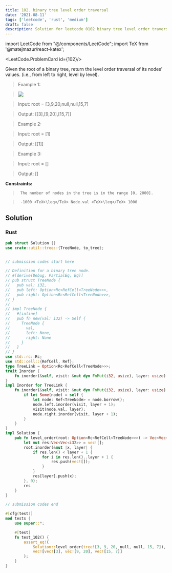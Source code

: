 ```yaml
---
title: 102. binary tree level order traversal
date: '2021-08-11'
tags: ['leetcode', 'rust', 'medium']
draft: false
description: Solution for leetcode 0102 binary tree level order traversal
---
```

import LeetCode from "@/components/LeetCode";
import TeX from '@matejmazur/react-katex';

<LeetCode.ProblemCard id={102}/>
 

  Given the root of a binary tree, return the level order traversal of its nodes' values. (i.e., from left to right, level by level).

   

 >   Example 1:

 >   ![](https://assets.leetcode.com/uploads/2021/02/19/tree1.jpg)

 >   Input: root <TeX>=</TeX> [3,9,20,null,null,15,7]

 >   Output: [[3],[9,20],[15,7]]

  

 >   Example 2:

  

 >   Input: root <TeX>=</TeX> [1]

 >   Output: [[1]]

  

 >   Example 3:

  

 >   Input: root <TeX>=</TeX> []

 >   Output: []

  

   

  **Constraints:**

  

 >   	The number of nodes in the tree is in the range [0, 2000].

 >   	-1000 <TeX>\leq</TeX> Node.val <TeX>\leq</TeX> 1000


## Solution
### Rust
```rust
pub struct Solution {}
use crate::util::tree::{TreeNode, to_tree};


// submission codes start here

// Definition for a binary tree node.
// #[derive(Debug, PartialEq, Eq)]
// pub struct TreeNode {
//   pub val: i32,
//   pub left: Option<Rc<RefCell<TreeNode>>>,
//   pub right: Option<Rc<RefCell<TreeNode>>>,
// }
// 
// impl TreeNode {
//   #[inline]
//   pub fn new(val: i32) -> Self {
//     TreeNode {
//       val,
//       left: None,
//       right: None
//     }
//   }
// }
use std::rc::Rc;
use std::cell::{RefCell, Ref};
type TreeLink = Option<Rc<RefCell<TreeNode>>>;
trait Inorder {
    fn inorder(&self, visit: &mut dyn FnMut(i32, usize), layer: usize);
}
impl Inorder for TreeLink {
    fn inorder(&self, visit: &mut dyn FnMut(i32, usize), layer: usize) {
        if let Some(node) = self {
            let node: Ref<TreeNode> = node.borrow();
            node.left.inorder(visit, layer + 1);
            visit(node.val, layer);
            node.right.inorder(visit, layer + 1);
        }    
    }
}
impl Solution {
    pub fn level_order(root: Option<Rc<RefCell<TreeNode>>>) -> Vec<Vec<i32>> {
        let mut res:Vec<Vec<i32>> = vec![];
        root.inorder(&mut |x, layer| {
            if res.len() < layer + 1 {
                for i in res.len()..layer + 1 {
                    res.push(vec![]);
                }
            }
            res[layer].push(x);
        }, 0);
        res
    }
}

// submission codes end

#[cfg(test)]
mod tests {
    use super::*;

    #[test]
    fn test_102() {
        assert_eq!(
            Solution::level_order(tree![3, 9, 20, null, null, 15, 7]),
            vec![vec![3], vec![9, 20], vec![15, 7]]
        );
    }
}

```
